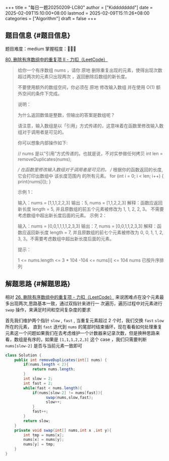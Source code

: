 +++
title = "每日一题20250209-LC80"
author = ["Kidddddddd"]
date = 2025-02-09T15:10:00+08:00
lastmod = 2025-02-09T15:11:26+08:00
categories = ["Algorithm"]
draft = false
+++

## 题目信息 {#题目信息}

题目难度：medium
掌握程度：🌟🌟🌟

[80. 删除有序数组中的重复项 II - 力扣（LeetCode）](https://leetcode.cn/problems/remove-duplicates-from-sorted-array-ii/description/)

> 给你一个有序数组 nums ，请你 原地 删除重复出现的元素，使得出现次数超过两次的元素只出现两次 ，返回删除后数组的新长度。
>
> 不要使用额外的数组空间，你必须在 原地 修改输入数组 并在使用 O(1) 额外空间的条件下完成。
>
> 说明：
>
> 为什么返回数值是整数，但输出的答案是数组呢？
>
> 请注意，输入数组是以「引用」方式传递的，这意味着在函数里修改输入数组对于调用者是可见的。
>
> 你可以想象内部操作如下:
>
> // nums 是以“引用”方式传递的。也就是说，不对实参做任何拷贝
> int len = removeDuplicates(nums);
>
> _/ 在函数里修改输入数组对于调用者是可见的。
> /_ 根据你的函数返回的长度, 它会打印出数组中 该长度范围内 的所有元素。
> for (int i = 0; i &lt; len; i++) {
>     print(nums[i]);
> }
>
> 示例 1：
>
> 输入：nums = [1,1,1,2,2,3]
> 输出：5, nums = [1,1,2,2,3]
> 解释：函数应返回新长度 length = 5, 并且原数组的前五个元素被修改为 1, 1, 2, 2, 3。 不需要考虑数组中超出新长度后面的元素。
> 示例 2：
>
> 输入：nums = [0,0,1,1,1,1,2,3,3]
> 输出：7, nums = [0,0,1,1,2,3,3]
> 解释：函数应返回新长度 length = 7, 并且原数组的前七个元素被修改为 0, 0, 1, 1, 2, 3, 3。不需要考虑数组中超出新长度后面的元素。
>
> 提示：
>
> 1 &lt;= nums.length &lt;= 3 \* 104
> -104 &lt;= nums[i] &lt;= 104
> nums 已按升序排列


## 解题思路 {#解题思路}

相对 [26. 删除有序数组中的重复项 - 力扣（LeetCode）](https://leetcode.cn/problems/remove-duplicates-from-sorted-array/) 来说困难点在没个元素最多出现两次,思路基本一致，通过双指针来进行一 次遍历，遍历过程中对元素进行 `swap`  操作，来满足时间和空间复杂度的要求

首先我们维护两个指针 `slow` , `fast` , 当重复元素超过 2 个时，我们交换 `fast` `slow` 所在的元素， 直到 `fast` 迭代到 `nums` 的尾部时结束循环，现在看看如何处理重复元素这一个问题如果我们在去考虑维护一个计数器来记录次数，但是换种思路来看，数组是有序的，如果是 `[1,1,1,2,2,3]` 这个 case ，我们只需要判断 `nums[slow-2]` 是否与当前元素一致即可

```java
class Solution {
    public int removeDuplicates(int[] nums) {
        if(nums.length < 2){
            return nums.length;
        }
        int slow = 2;
        int fast = 2;
        while(fast < nums.length){
            if(nums[slow-2] != nums[fast]){
                  swap(nums,slow,fast);
                  slow++;
            }
            fast++;
        }
        return slow;
    }
    private void swap(int[] nums,int x ,int y){
        int tmp = nums[x];
        nums[x] = nums[y];
        nums[y] = tmp;
    }
}
```

